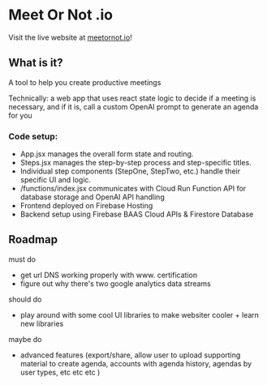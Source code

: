 # Meet Or Not .io

Visit the live website at [meetornot.io](https://meetornot.io)!

## What is it?
A tool to help you create productive meetings

Technically: a web app that uses react state logic to decide if a meeting is necessary, and if it is, call a custom OpenAI prompt to generate an agenda for you

### Code setup:
- App.jsx manages the overall form state and routing.
- Steps.jsx manages the step-by-step process and step-specific titles.
- Individual step components (StepOne, StepTwo, etc.) handle their specific UI and logic.
- /functions/index.jsx communicates with Cloud Run Function API for database storage and OpenAI API handling
- Frontend deployed on Firebase Hosting
- Backend setup using Firebase BAAS Cloud APIs & Firestore Database

## Roadmap
must do
- get url DNS working properly with www. certification
- figure out why there's two google analytics data streams

should do
- play around with some cool UI libraries to make websiter cooler + learn new libraries

maybe do
- advanced features (export/share, allow user to upload supporting material to create agenda, accounts with agenda history, agendas by user types, etc etc etc )